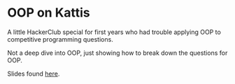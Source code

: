# OOP on Kattis

A little HackerClub special for first years who had trouble applying OOP to competitive programming questions.

Not a deep dive into OOP, just showing how to break down the questions for OOP.

Slides found [here](https://docs.google.com/presentation/d/12fKXSpX_ukvuPwolVTKj96coBbK8proSbjm8dHnLOtY/edit#slide=id.p3).
